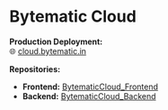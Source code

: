 # Bytematic Cloud  

**Production Deployment:**  
🌐 [cloud.bytematic.in](https://cloud.bytematic.in/)  

**Repositories:**  
- **Frontend:** [BytematicCloud_Frontend](https://github.com/mohan1019/BytematicCloud_Frontend)  
- **Backend:** [BytematicCloud_Backend](https://github.com/mohan1019/BytematicCloud_Backend)  
